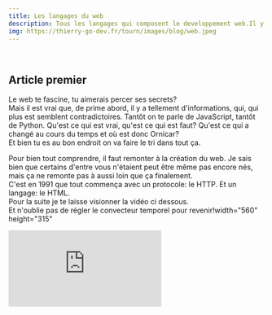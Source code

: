 ```yaml
---
title: Les langages du web
description: Tous les langages qui composent le developpement web.Il y en a trois complètement inspensables et qui s'executent côté client et une plethore côté serveur.   
img: https://thierry-go-dev.fr/tourn/images/blog/web.jpeg   
---  
```



<br>

## Article premier
   
Le web te fascine, tu aimerais percer ses secrets?   
Mais il est vrai que, de prime abord, il y a tellement d'informations, qui, qui plus est semblent contradictoires. Tantôt on te parle de JavaScript, tantôt de Python. Qu'est ce qui est vrai, qu'est ce qui est faut? Qu'est ce qui a changé au cours du temps et où est donc Ornicar?   
Et bien tu es au bon endroit on va faire le tri dans tout ça.   
   
   <!--more-->
Pour bien tout comprendre, il faut remonter à la création du web. Je sais bien que certains d'entre vous n'étaient peut être même pas encore nés, mais ça ne remonte pas à aussi loin que ça finalement.   
C'est en 1991 que tout commença avec un protocole: le HTTP. Et un langage: le HTML.   
Pour la suite je te laisse visionner la vidéo ci dessous.   
Et n'oublie pas de régler le convecteur temporel pour revenir!width="560" height="315"   
   



<div class="vdo">
  <iframe src="https://www.youtube.com/embed/bQEHrY4E0IA" title="YouTube video player" frameborder="0" allow="accelerometer; autoplay; clipboard-write; encrypted-media; gyroscope; picture-in-picture" allowfullscreen></iframe>
</div>   
   
